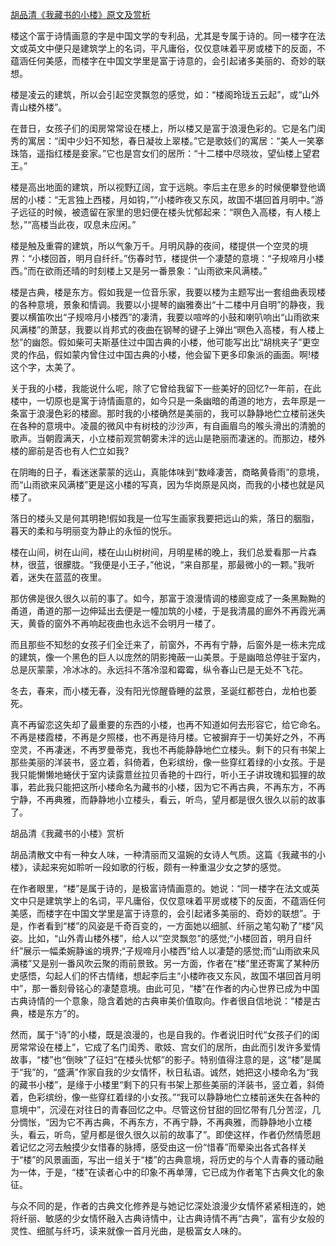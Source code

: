 [胡品清《我藏书的小楼》原文及赏析](https://www.vrrw.net/wx/8754.html)

楼这个富于诗情画意的字是中国文学的专利品，尤其是专属于诗的。同一楼字在法文或英文中便只是建筑学上的名词，平凡庸俗，仅仅意味着平房或楼下的反面，不蕴涵任何美感，而楼字在中国文学里是富于诗意的，会引起诸多美丽的、奇妙的联想。

楼是凌云的建筑，所以会引起空灵飘忽的感觉，如：“楼阁玲珑五云起”，或“山外青山楼外楼”。

在昔日，女孩子们的闺房常常设在楼上，所以楼又是富于浪漫色彩的。它是名门闺秀的寓居：“闺中少妇不知愁，春日凝妆上翠楼。”它是歌妓们的寓居：“美人一笑搴珠箔，遥指红楼是妾家。”它也是宫女们的居所：“十二楼中尽晓妆，望仙楼上望君王。”

楼是高出地面的建筑，所以视野辽阔，宜于远眺。李后主在思乡的时候便攀登他谪居的小楼：“无言独上西楼，月如钩，”“小楼昨夜又东风，故国不堪回首月明中。”游子远征的时候，被遗留在家里的思妇便在楼头忧郁起来：“暝色入高楼，有人楼上愁，”“高楼当此夜，叹息未应闲。”



楼是触及重霄的建筑，所以气象万千。月明风静的夜间，楼提供一个空灵的境界：“小楼回首，明月自纤纤。”伤春时节，楼提供一个凄楚的意境：“子规啼月小楼西。”而在欲雨还晴的时刻楼上又是另一番景象：“山雨欲来风满楼。”

楼是古典，楼是东方。假如我是一位音乐家，我要以楼为主题写出一套组曲表现楼的各种意境，景象和情调。我要以小提琴的幽雅奏出“十二楼中月自明”的静夜，我要以横笛吹出“子规啼月小楼西”的凄清，我要以喧哗的小鼓和喇叭响出“山雨欲来风满楼”的萧瑟，我要以肖邦式的夜曲在钢琴的键子上弹出“暝色入高楼，有人楼上愁”的幽怨。假如柴可夫斯基住过中国古典的小楼，他可能写出比“胡桃夹子”更空灵的作品，假如蒙内曾住过中国古典的小楼，他会留下更多印象派的画面。啊!楼这个字，太美了。

关于我的小楼，我能说什么呢，除了它曾给我留下一些美好的回忆?一年前，在此楼中，一切原也是寓于诗情画意的，如今只是一条幽暗的甬道的地方，去年原是一条富于浪漫色彩的楼廊。那时我的小楼确然是美丽的，我可以静静地伫立楼前迷失在各种的意境中。凌晨的微风中有树枝的沙沙声，有自画眉鸟的喉头滑出的清脆的歌声。当朝霞满天，小立楼前观赏朝雾未泮的远山是艳丽而凄迷的。而那边，楼外楼的廊前是否也有人伫立如我?

在阴晦的日子，看迷迷蒙蒙的远山，真能体味到“数峰凄苦，商略黄昏雨”的意境，而“山雨欲来风满楼”更是这小楼的写真，因为华岗原是风岗，而我的小楼也就是风楼了。

落日的楼头又是何其明艳!假如我是一位写生画家我要把远山的紫，落日的胭脂，暮天的柔和与明丽变为静止的永恒的悦乐。

楼在山间，树在山间，楼在山山树树间，月明星稀的晚上，我们总爱看那一片森林，很蓝，很朦胧。“我便是小王子，”他说，“来自那星，那最微小的一颗。”我听着，迷失在蓝蓝的夜里。

那仿佛是很久很久以前的事了。如今，那富于浪漫情调的楼廊变成了一条黑黝黝的甬道，甬道的那一边伸延出去便是一幢加筑的小楼，于是我清晨的廊外不再霞光满天，黄昏的窗外不再响起夜曲也永远不会明月一楼了。

而且那些不知愁的女孩子们全迁来了，前窗外，不再有宁静，后窗外是一栋未完成的建筑，像一个黑色的巨人以庞然的阴影掩蔽一山美景。于是幽暗总停驻于室内，总是灰蒙蒙，冷冰冰的。永远抖不落冷湿和霉霉，纵令春山已是无处不飞花。

冬去，春来，而小楼无春，没有阳光惊醒昏睡的盆景，圣诞红都苍白，龙柏也萎死。

真不再留恋这失却了最重要的东西的小楼，也再不知道如何去形容它，给它命名。不再是楼霞楼，不再是夕照楼，也不再是待月楼。它被摒弃于一切美好之外，不再空灵，不再凄迷，不再罗曼蒂克，我也不再能静静地伫立楼头。剩下的只有书架上那些美丽的洋装书，竖立着，斜倚着，色彩缤纷，像一些穿红着绿的小女孩。于是我只能懒懒地蜷伏于室内读露薏丝拉贝香艳的十四行，听小王子讲玫瑰和狐狸的故事，若此我只能把这所小楼命名为藏书的小楼，因为它不再古典，不再东方，不再宁静，不再典雅，而静静地小立楼头，看云，听鸟，望月都是很久很久以前的故事了。

胡品清《我藏书的小楼》赏析

胡品清散文中有一种女人味，一种清丽而又温婉的女诗人气质。这篇《我藏书的小楼》，读起来宛如聆听一段如歌的行板，颇有一种重温少女之梦的感觉。

在作者眼里，“楼”是属于诗的，是极富诗情画意的。她说：“同一楼字在法文或英文中只是建筑学上的名词，平凡庸俗，仅仅意味着平房或楼下的反面，不蕴涵任何美感，而楼字在中国文学里是富于诗意的，会引起诸多美丽的、奇妙的联想”。于是，作者看到“楼”的风姿是千奇百变的，一方面她以细腻、纤丽之笔勾勒了“楼”风姿。比如，“山外青山楼外楼”，给人以“空灵飘忽”的感觉;“小楼回首，明月自纤纤”展示一幅柔婉静谧的境界;“子规啼月小楼西”给人以凄楚的感觉;而“山雨欲来风满楼”又是别一番风吹云聚的雨前景致。另一方面，作者在“楼”里还寄寓了某种历史感悟，勾起人们的怀古情绪，想起李后主“小楼昨夜又东风，故国不堪回首月明中”，那一番刻骨铭心的凄楚意境。由此可见，“楼”在作者的内心世界已成为中国古典诗情的一个意象，隐含着她的古典审美价值取向。作者很自信地说：“楼是古典，楼是东方”的。

然而，属于“诗”的小楼，既是浪漫的，也是自我的。作者说旧时代“女孩子们的闺房常常设在楼上”，它成了名门闺秀、歌妓、宫女们的居所，由此而引发许多爱情故事，“楼”也“倒映”了征妇“在楼头忧郁”的影子。特别值得注意的是，这“楼”是属于“我”的，“盛满”作家自我的少女情怀，秋日私语。诚然，她把这小楼命名为“我的藏书小楼”，是缘于小楼里“剩下的只有书架上那些美丽的洋装书，竖立着，斜倚着，色彩缤纷，像一些穿红着绿的小女孩。”“我可以静静地伫立楼前迷失在各种的意境中”，沉浸在对往日的青春回忆之中。尽管这份甘甜的回忆带有几分苦涩，几分惆怅，“因为它不再古典，不再东方，不再宁静，不再典雅，而静静地小立楼头，看云，听鸟，望月都是很久很久以前的故事了”。即使这样，作者仍然情愿趟着记忆之河去触摸少女惜春的脉搏，感受由这一份“惜春”而晕染出各式各样关于“楼”的风景画面，写出一组关于“楼”的古典意境，将历史的与个人青春的骚动融为一体，于是，“楼”在读者心中的印象不再单薄，它已成为作者笔下古典文化的象征。

与众不同的是，作者的古典文化修养是与她记忆深处浪漫少女情怀紧紧相连的，她将纤丽、敏感的少女情怀融入古典诗情中，让古典诗情不再“古典”，富有少女般的灵性、细腻与纤巧，读来就像一首月光曲，是极富女人味的。

